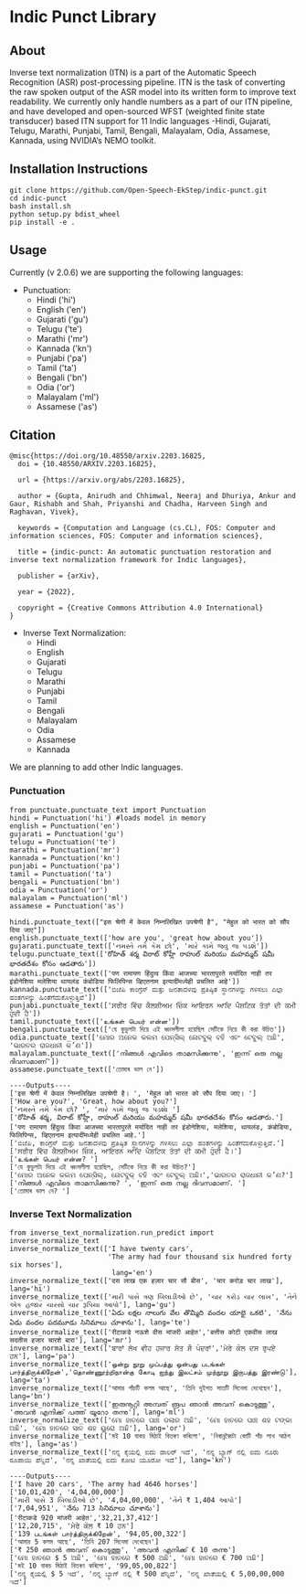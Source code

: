 # Indic Punct Library

## About
<p>Inverse text normalization (ITN) is a part of the Automatic Speech Recognition (ASR) post-processing pipeline. ITN is the task of converting the raw spoken output of the ASR model into its written form to improve text readability. We currently only handle numbers as a part of our ITN pipeline, and have developed and open-sourced WFST (weighted finite state transducer) based ITN support for 11 Indic languages -Hindi, Gujarati, Telugu, Marathi, Punjabi, Tamil, Bengali, Malayalam, Odia, Assamese, Kannada, using NVIDIA’s NEMO toolkit. </p>

## Installation Instructions 

```buildoutcfg
git clone https://github.com/Open-Speech-EkStep/indic-punct.git
cd indic-punct
bash install.sh
python setup.py bdist_wheel
pip install -e .
```

## Usage

Currently (v 2.0.6) we are supporting the following languages:
- Punctuation:
  - Hindi ('hi')
  - English ('en')
  - Gujarati ('gu')
  - Telugu ('te')
  - Marathi ('mr')
  - Kannada ('kn')
  - Punjabi ('pa')
  - Tamil ('ta')
  - Bengali ('bn')
  - Odia ('or')
  - Malayalam ('ml')
  - Assamese ('as')

## Citation 
```
@misc{https://doi.org/10.48550/arxiv.2203.16825,
  doi = {10.48550/ARXIV.2203.16825},
  
  url = {https://arxiv.org/abs/2203.16825},
  
  author = {Gupta, Anirudh and Chhimwal, Neeraj and Dhuriya, Ankur and Gaur, Rishabh and Shah, Priyanshi and Chadha, Harveen Singh and Raghavan, Vivek},
  
  keywords = {Computation and Language (cs.CL), FOS: Computer and information sciences, FOS: Computer and information sciences},
  
  title = {indic-punct: An automatic punctuation restoration and inverse text normalization framework for Indic languages},
  
  publisher = {arXiv},
  
  year = {2022},
  
  copyright = {Creative Commons Attribution 4.0 International}
}
```


- Inverse Text Normalization:
  - Hindi
  - English
  - Gujarati
  - Telugu
  - Marathi
  - Punjabi
  - Tamil
  - Bengali
  - Malayalam
  - Odia
  - Assamese
  - Kannada

We are planning to add other Indic languages. 

### Punctuation 
```buildoutcfg
from punctuate.punctuate_text import Punctuation
hindi = Punctuation('hi') #loads model in memory
english = Punctuation('en')
gujarati = Punctuation('gu')
telugu = Punctuation('te')
marathi = Punctuation('mr')
kannada = Punctuation('kn')
punjabi = Punctuation('pa')
tamil = Punctuation('ta')
bengali = Punctuation('bn')
odia = Punctuation('or')
malayalam = Punctuation('ml')
assamese = Punctuation('as')

hindi.punctuate_text(["इस श्रेणी में केवल निम्नलिखित उपश्रेणी है", "मेहुल को भारत को सौंप दिया जाए"])
english.punctuate_text(['how are you', 'great how about you'])
gujarati.punctuate_text(['નમસ્તે તમે કેમ છો', 'મારે કામે જવુ જ પડશે'])
telugu.punctuate_text(['రోహిత్ శర్మ విరాట్ కోహ్లీ రాహుల్ మరియు మహమ్మద్ షమీ భారతదేశం కోసం ఆడతారు'])
marathi.punctuate_text(['पण रामायण हिंदुत्व किंवा आजच्या भारतापुरते मर्यादित नाही तर इंडोनेशिया मलेशिया थायलंड कंबोडिया फिलिपिन्स व्हिएतनाम इत्यादींमध्येही प्रचलित आहे'])
kannada.punctuate_text(['ಬಿಜೆಪಿ ಕಾಂಗ್ರೆಸ್ ಮತ್ತು ಜನತಾದಳವು ಪ್ರತಿಷ್ಠಿತ ಸ್ಥಾನಗಳನ್ನು ಗಳಿಸಲು ಎಲ್ಲಾ ಹಂತಗಳನ್ನು ಹಿಂತೆಗೆದುಕೊಳ್ಳುತ್ತಿವೆ'])
punjabi.punctuate_text(['ਸਰੀਰ ਵਿੱਚ ਕੈਲਸ਼ੀਅਮ ਜ਼ਿੰਕ ਆਇਰਨ ਆਦਿ ਪੌਸ਼ਟਿਕ ਤੱਤਾਂ ਦੀ ਕਮੀ ਹੁੰਦੀ ਹੈ'])
tamil.punctuate_text(['உங்கள் பெயர் என்ன'])
bengali.punctuate_text(['যে কুড়ুলটা দিয়ে এই ধ্বংসলীলা হয়েছিল সেটিকে নিয়ে কী করা উচিত'])
odia.punctuate_text(['ମୋର ଅନେକ କଲମ ପେନ୍ସିଲ୍ ନୋଟବୁକ୍ ବହି ଏବଂ ଟେବୁଲ୍ ଅଛି', 'ଭାରତର ରାଜଧାନୀ କ’ଣ'])
malayalam.punctuate_text(['നിങ്ങൾ എവിടെ താമസിക്കുന്നു', 'ഇന്ന് ഒരു നല്ല ദിവസമാണ്'])
assamese.punctuate_text(['তোমাৰ ভাল নে'])

----Outputs----
['इस श्रेणी में केवल निम्नलिखित उपश्रेणी है। ', 'मेहुल को भारत को सौंप दिया जाए। ']
['How are you?', 'Great, how about you?']
['નમસ્તે તમે કેમ છો? ', 'મારે કામે જવુ જ પડશે। ']
['రోహిత్ శర్మ, విరాట్ కోహ్లీ, రాహుల్ మరియు మహమ్మద్ షమీ భారతదేశం కోసం ఆడతారు.']
['पण रामायण हिंदुत्व किंवा आजच्या भारतापुरते मर्यादित नाही तर इंडोनेशिया, मलेशिया, थायलंड, कंबोडिया, फिलिपिन्स, व्हिएतनाम इत्यादींमध्येही प्रचलित आहे.']
['ಬಿಜೆಪಿ, ಕಾಂಗ್ರೆಸ್ ಮತ್ತು ಜನತಾದಳವು ಪ್ರತಿಷ್ಠಿತ ಸ್ಥಾನಗಳನ್ನು ಗಳಿಸಲು ಎಲ್ಲಾ ಹಂತಗಳನ್ನು ಹಿಂತೆಗೆದುಕೊಳ್ಳುತ್ತಿವೆ.']
['ਸਰੀਰ ਵਿੱਚ ਕੈਲਸ਼ੀਅਮ ਜ਼ਿੰਕ, ਆਇਰਨ ਆਦਿ ਪੌਸ਼ਟਿਕ ਤੱਤਾਂ ਦੀ ਕਮੀ ਹੁੰਦੀ ਹੈ।']
['உங்கள் பெயர் என்ன? ']
['যে কুড়ুলটা দিয়ে এই ধ্বংসলীলা হয়েছিল, সেটিকে নিয়ে কী করা উচিত?']
['ମୋର ଅନେକ କଲମ ପେନ୍ସିଲ୍, ନୋଟବୁକ୍ ବହି ଏବଂ ଟେବୁଲ୍ ଅଛି।','ଭାରତର ରାଜଧାନୀ କ’ଣ?']
['നിങ്ങൾ എവിടെ താമസിക്കുന്നു? ', 'ഇന്ന് ഒരു നല്ല ദിവസമാണ്. ']
['তোমাৰ ভাল নে? ']
```

### Inverse Text Normalization
```buildoutcfg
from inverse_text_normalization.run_predict import inverse_normalize_text
inverse_normalize_text(['I have twenty cars',
                        'The army had four thousand six hundred forty six horses'],
                         lang='en')
inverse_normalize_text(['दस लाख एक हज़ार चार सौ बीस', 'चार करोड़ चार लाख'], lang='hi')
inverse_normalize_text(['મારી પાસે ત્રણ બિલાડીઓ છે', 'ચાર કરોડ ચાર લાખ', 'તેને એક હજાર ચારસો ચાર રૂપિયા આપો'], lang='gu')
inverse_normalize_text(['ఏడు లక్షల నాలుగు వేల తొమ్మిది వందల యాభై ఒకటి', 'నేను ఏడు వందల పదమూడు సినిమాలు చూశాను'], lang='te')
inverse_normalize_text(['रीटाकडे नऊशे वीस मांजरी आहेत','बत्तीस कोटी एकवीस लाख सदतीस हजार चारशे बारा'], lang='mr')
inverse_normalize_text(['ਬਾਰਾਂ ਲੱਖ ਵੀਹ ਹਜਾਰ ਸੱਤ ਸੌ ਪੰਦਰਾਂ','ਮੇਰੇ ਕੋਲ ਦਸ ਰੁਪਏ ਹਨ'], lang='pa')
inverse_normalize_text(['ஒன்று நூறு முப்பத்து ஒன்பது படங்கள் பார்த்திருக்கிறேன்','தொண்ணூற்றிநான்கு கோடி ஐந்து இலட்சம் முந்நூறு இருபத்து இரண்டு'], lang='ta')
inverse_normalize_text(['আমার পাঁচটি কলম আছে', 'তিনি দুইশত সাতটি সিনেমা দেখেছেন'], lang='bn')
inverse_normalize_text(['ഇരുനൂറ്റി അമ്പത് രൂപ ഞാൻ അവന് കൊടുത്തു', 'അവൻ എനിക്ക് പത്ത് യൂറോ തന്നു'], lang='ml')
inverse_normalize_text(['ମୋ ହାତରେ ପାଞ୍ଚ ଡଲାର ଅଛି', 'ମୋ ହାତରେ ପାଞ୍ଚ ଶହ ଟଙ୍କା ଅଛି', 'ମୋ ହାତରେ ସାତ ଶହ ୟୁରୋ ଅଛି'], lang='or')
inverse_normalize_text(['মই 10 বাকচ মিঠাই বিতৰণ কৰিলো', 'নিৰান্নব্বৈটা কোটি পাঁচ লাখ আঠশ বাইছ'], lang='as')
inverse_normalize_text(['ನನ್ನ ಕೈಯಲ್ಲಿ ಐದು ಡಾಲರ್ ಇದೆ', 'ನನ್ನ ಬ್ಯಾಗ್ ನಲ್ಲಿ ಐದು ನೂರು ರೂಪಾಯಿ ಪೆನ್ನಿದೆ', 'ನನ್ನ ಖಾತೆಯಲ್ಲಿ ಐದು ಕೋಟಿ ಯೂರೋ ಇದೆ'], lang='kn')

----Outputs----
['I have 20 cars', 'The army had 4646 horses']
['10,01,420', '4,04,00,000']    
['મારી પાસે 3 બિલાડીઓ છે', '4,04,00,000', 'તેને ₹ 1,404 આપો']
['7,04,951', 'నేను 713 సినిమాలు చూశాను']
['रीटाकडे 920 मांजरी आहेत','32,21,37,412']
['12,20,715', 'ਮੇਰੇ ਕੋਲ ₹ 10 ਹਨ']
['139 படங்கள் பார்த்திருக்கிறேன்', '94,05,00,322']
['আমার 5 কলম আছে', 'তিনি 207 সিনেমা দেখেছেন']
['₹ 250 ഞാൻ അവന് കൊടുത്തു', 'അവൻ എനിക്ക് € 10 തന്നു']
['ମୋ ହାତରେ $ 5 ଅଛି', 'ମୋ ହାତରେ ₹ 500 ଅଛି', 'ମୋ ହାତରେ € 700 ଅଛି']
['মই 10 বাকচ মিঠাই বিতৰণ কৰিলো', '99,05,00,822']
['ನನ್ನ ಕೈಯಲ್ಲಿ $ 5 ಇದೆ', 'ನನ್ನ ಬ್ಯಾಗ್ ನಲ್ಲಿ ₹ 500 ಪೆನ್ನಿದೆ', 'ನನ್ನ ಖಾತೆಯಲ್ಲಿ € 5,00,00,000 ಇದೆ']
```
